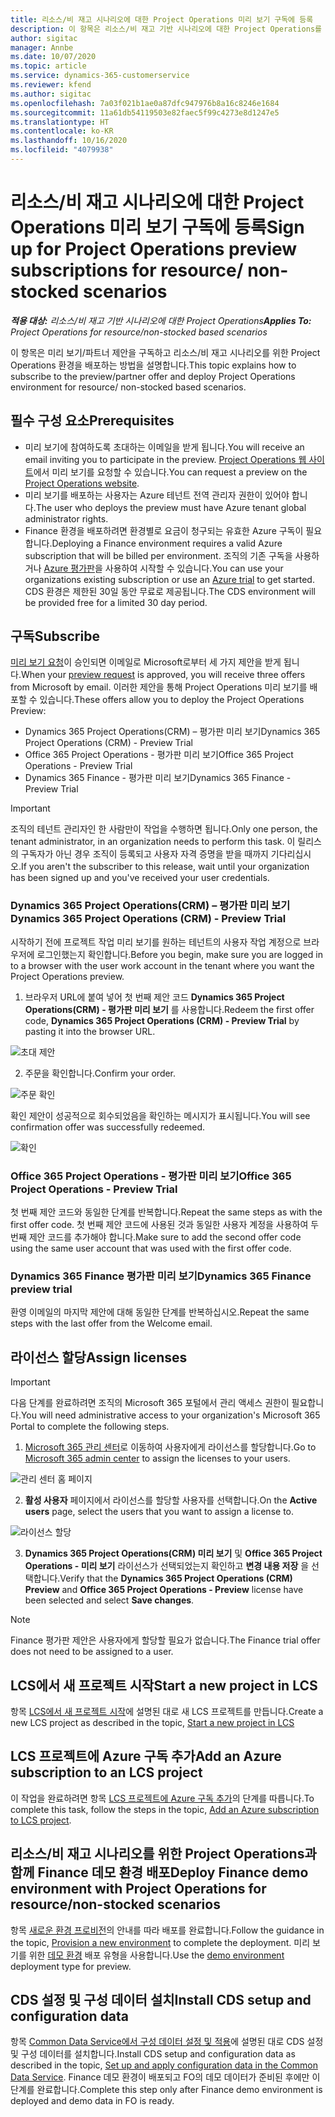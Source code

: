 ```yaml
---
title: 리소스/비 재고 시나리오에 대한 Project Operations 미리 보기 구독에 등록
description: 이 항목은 리소스/비 재고 기반 시나리오에 대한 Project Operations를 구독하고 배포하는 방법에 대한 정보를 제공합니다.
author: sigitac
manager: Annbe
ms.date: 10/07/2020
ms.topic: article
ms.service: dynamics-365-customerservice
ms.reviewer: kfend
ms.author: sigitac
ms.openlocfilehash: 7a03f021b1ae0a87dfc947976b8a16c8246e1684
ms.sourcegitcommit: 11a61db54119503e82faec5f99c4273e8d1247e5
ms.translationtype: HT
ms.contentlocale: ko-KR
ms.lasthandoff: 10/16/2020
ms.locfileid: "4079938"
---
```

# <a name="sign-up-for-project-operations-preview-subscriptions-for-resource-non-stocked-scenarios"></a><span data-ttu-id="e3fea-103">리소스/비 재고 시나리오에 대한 Project Operations 미리 보기 구독에 등록</span><span class="sxs-lookup"><span data-stu-id="e3fea-103">Sign up for Project Operations preview subscriptions for resource/ non-stocked scenarios</span></span>

<span data-ttu-id="e3fea-104">_**적용 대상:** 리소스/비 재고 기반 시나리오에 대한 Project Operations_</span><span class="sxs-lookup"><span data-stu-id="e3fea-104">_**Applies To:** Project Operations for resource/non-stocked based scenarios_</span></span>

<span data-ttu-id="e3fea-105">이 항목은 미리 보기/파트너 제안을 구독하고 리소스/비 재고 시나리오를 위한 Project Operations 환경을 배포하는 방법을 설명합니다.</span><span class="sxs-lookup"><span data-stu-id="e3fea-105">This topic explains how to subscribe to the preview/partner offer and deploy Project Operations environment for resource/ non-stocked based scenarios.</span></span>

## <a name="prerequisites"></a><span data-ttu-id="e3fea-106">필수 구성 요소</span><span class="sxs-lookup"><span data-stu-id="e3fea-106">Prerequisites</span></span>

- <span data-ttu-id="e3fea-107">미리 보기에 참여하도록 초대하는 이메일을 받게 됩니다.</span><span class="sxs-lookup"><span data-stu-id="e3fea-107">You will receive an email inviting you to participate in the preview.</span></span> <span data-ttu-id="e3fea-108">[Project Operations 웹 사이트](https://dynamics.microsoft.com/en-us/project-operations/overview/)에서 미리 보기를 요청할 수 있습니다.</span><span class="sxs-lookup"><span data-stu-id="e3fea-108">You can request a preview on the [Project Operations website](https://dynamics.microsoft.com/en-us/project-operations/overview/).</span></span>
- <span data-ttu-id="e3fea-109">미리 보기를 배포하는 사용자는 Azure 테넌트 전역 관리자 권한이 있어야 합니다.</span><span class="sxs-lookup"><span data-stu-id="e3fea-109">The user who deploys the preview must have Azure tenant global administrator rights.</span></span>
- <span data-ttu-id="e3fea-110">Finance 환경을 배포하려면 환경별로 요금이 청구되는 유효한 Azure 구독이 필요합니다.</span><span class="sxs-lookup"><span data-stu-id="e3fea-110">Deploying a Finance environment requires a valid Azure subscription that will be billed per environment.</span></span> <span data-ttu-id="e3fea-111">조직의 기존 구독을 사용하거나 [Azure 평가판](https://azure.microsoft.com/en-us/free/)을 사용하여 시작할 수 있습니다.</span><span class="sxs-lookup"><span data-stu-id="e3fea-111">You can use your organizations existing subscription or use an [Azure trial](https://azure.microsoft.com/en-us/free/) to get started.</span></span> <span data-ttu-id="e3fea-112">CDS 환경은 제한된 30일 동안 무료로 제공됩니다.</span><span class="sxs-lookup"><span data-stu-id="e3fea-112">The CDS environment will be provided free for a limited 30 day period.</span></span>

## <a name="subscribe"></a><span data-ttu-id="e3fea-113">구독</span><span class="sxs-lookup"><span data-stu-id="e3fea-113">Subscribe</span></span>

<span data-ttu-id="e3fea-114">[미리 보기 요청](https://forms.office.com/FormsPro/Pages/ResponsePage.aspx?id=v4j5cvGGr0GRqy180BHbR56j8lZs0FdAvwT75_WNFyxUMkRDV1NYQU5TNjE2VjhKOVBUNVg2R0s1NC4u)이 승인되면 이메일로 Microsoft로부터 세 가지 제안을 받게 됩니다.</span><span class="sxs-lookup"><span data-stu-id="e3fea-114">When your [preview request](https://forms.office.com/FormsPro/Pages/ResponsePage.aspx?id=v4j5cvGGr0GRqy180BHbR56j8lZs0FdAvwT75_WNFyxUMkRDV1NYQU5TNjE2VjhKOVBUNVg2R0s1NC4u) is approved, you will receive three offers from Microsoft by email.</span></span> <span data-ttu-id="e3fea-115">이러한 제안을 통해 Project Operations 미리 보기를 배포할 수 있습니다.</span><span class="sxs-lookup"><span data-stu-id="e3fea-115">These offers allow you to deploy the Project Operations Preview:</span></span>

- <span data-ttu-id="e3fea-116">Dynamics 365 Project Operations(CRM) – 평가판 미리 보기</span><span class="sxs-lookup"><span data-stu-id="e3fea-116">Dynamics 365 Project Operations (CRM) - Preview Trial</span></span>
- <span data-ttu-id="e3fea-117">Office 365 Project Operations - 평가판 미리 보기</span><span class="sxs-lookup"><span data-stu-id="e3fea-117">Office 365 Project Operations - Preview Trial</span></span>
- <span data-ttu-id="e3fea-118">Dynamics 365 Finance - 평가판 미리 보기</span><span class="sxs-lookup"><span data-stu-id="e3fea-118">Dynamics 365 Finance - Preview Trial</span></span>

> [!IMPORTANT]
> <span data-ttu-id="e3fea-119">조직의 테넌트 관리자인 한 사람만이 작업을 수행하면 됩니다.</span><span class="sxs-lookup"><span data-stu-id="e3fea-119">Only one person, the tenant administrator, in an organization needs to perform this task.</span></span> <span data-ttu-id="e3fea-120">이 릴리스의 구독자가 아닌 경우 조직이 등록되고 사용자 자격 증명을 받을 때까지 기다리십시오.</span><span class="sxs-lookup"><span data-stu-id="e3fea-120">If you aren't the subscriber to this release, wait until your organization has been signed up and you've received your user credentials.</span></span>

### <a name="dynamics-365-project-operations-crm---preview-trial"></a><span data-ttu-id="e3fea-121">Dynamics 365 Project Operations(CRM) – 평가판 미리 보기</span><span class="sxs-lookup"><span data-stu-id="e3fea-121">Dynamics 365 Project Operations (CRM) - Preview Trial</span></span> 

<span data-ttu-id="e3fea-122">시작하기 전에 프로젝트 작업 미리 보기를 원하는 테넌트의 사용자 작업 계정으로 브라우저에 로그인했는지 확인합니다.</span><span class="sxs-lookup"><span data-stu-id="e3fea-122">Before you begin, make sure you are logged in to a browser with the user work account in the tenant where you want the Project Operations preview.</span></span>

1. <span data-ttu-id="e3fea-123">브라우저 URL에 붙여 넣어 첫 번째 제안 코드 **Dynamics 365 Project Operations(CRM) - 평가판 미리 보기** 를 사용합니다.</span><span class="sxs-lookup"><span data-stu-id="e3fea-123">Redeem the first offer code, **Dynamics 365 Project Operations (CRM) - Preview Trial** by pasting it into the browser URL.</span></span>

![초대 제안](./media/16RedeemFirstOfferNew.png)

2. <span data-ttu-id="e3fea-125">주문을 확인합니다.</span><span class="sxs-lookup"><span data-stu-id="e3fea-125">Confirm your order.</span></span>

![주문 확인](./media/17ConfirmOrderNew.png)

<span data-ttu-id="e3fea-127">확인 제안이 성공적으로 회수되었음을 확인하는 메시지가 표시됩니다.</span><span class="sxs-lookup"><span data-stu-id="e3fea-127">You will see confirmation offer was successfully redeemed.</span></span>

![확인](./media/18OrderConfirmationNew.png)

### <a name="office-365-project-operations---preview-trial"></a><span data-ttu-id="e3fea-129">Office 365 Project Operations - 평가판 미리 보기</span><span class="sxs-lookup"><span data-stu-id="e3fea-129">Office 365 Project Operations - Preview Trial</span></span>

<span data-ttu-id="e3fea-130">첫 번째 제안 코드와 동일한 단계를 반복합니다.</span><span class="sxs-lookup"><span data-stu-id="e3fea-130">Repeat the same steps as with the first offer code.</span></span> <span data-ttu-id="e3fea-131">첫 번째 제안 코드에 사용된 것과 동일한 사용자 계정을 사용하여 두 번째 제안 코드를 추가해야 합니다.</span><span class="sxs-lookup"><span data-stu-id="e3fea-131">Make sure to add the second offer code using the same user account that was used with the first offer code.</span></span>

### <a name="dynamics-365-finance-preview-trial"></a><span data-ttu-id="e3fea-132">Dynamics 365 Finance 평가판 미리 보기</span><span class="sxs-lookup"><span data-stu-id="e3fea-132">Dynamics 365 Finance preview trial</span></span>

<span data-ttu-id="e3fea-133">환영 이메일의 마지막 제안에 대해 동일한 단계를 반복하십시오.</span><span class="sxs-lookup"><span data-stu-id="e3fea-133">Repeat the same steps with the last offer from the Welcome email.</span></span>

## <a name="assign-licenses"></a><span data-ttu-id="e3fea-134">라이선스 할당</span><span class="sxs-lookup"><span data-stu-id="e3fea-134">Assign licenses</span></span>

> [!IMPORTANT]
> <span data-ttu-id="e3fea-135">다음 단계를 완료하려면 조직의 Microsoft 365 포털에서 관리 액세스 권한이 필요합니다.</span><span class="sxs-lookup"><span data-stu-id="e3fea-135">You will need administrative access to your organization's Microsoft 365 Portal to complete the following steps.</span></span>

1. <span data-ttu-id="e3fea-136">[Microsoft 365 관리 센터](https://portal.office.com/)로 이동하여 사용자에게 라이선스를 할당합니다.</span><span class="sxs-lookup"><span data-stu-id="e3fea-136">Go to [Microsoft 365 admin center](https://portal.office.com/) to assign the licenses to your users.</span></span>

![관리 센터 홈 페이지](./media/14AdminPortal.png)

2. <span data-ttu-id="e3fea-138">**활성 사용자** 페이지에서 라이선스를 할당할 사용자를 선택합니다.</span><span class="sxs-lookup"><span data-stu-id="e3fea-138">On the **Active users** page, select the users that you want to assign a license to.</span></span>

![라이선스 할당](./media/15AssignLicenses.png)

3. <span data-ttu-id="e3fea-140">**Dynamics 365 Project Operations(CRM) 미리 보기** 및 **Office 365 Project Operations - 미리 보기** 라이선스가 선택되었는지 확인하고 **변경 내용 저장** 을 선택합니다.</span><span class="sxs-lookup"><span data-stu-id="e3fea-140">Verify that the **Dynamics 365 Project Operations (CRM) Preview** and **Office 365 Project Operations - Preview** license have been selected and select **Save changes**.</span></span>

> [!NOTE]
> <span data-ttu-id="e3fea-141">Finance 평가판 제안은 사용자에게 할당할 필요가 없습니다.</span><span class="sxs-lookup"><span data-stu-id="e3fea-141">The Finance trial offer does not need to be assigned to a user.</span></span>

## <a name="start-a-new-project-in-lcs"></a><span data-ttu-id="e3fea-142">LCS에서 새 프로젝트 시작</span><span class="sxs-lookup"><span data-stu-id="e3fea-142">Start a new project in LCS</span></span>

<span data-ttu-id="e3fea-143">항목 [LCS에서 새 프로젝트 시작](create-lcs-project.md)에 설명된 대로 새 LCS 프로젝트를 만듭니다.</span><span class="sxs-lookup"><span data-stu-id="e3fea-143">Create a new LCS project as described in the topic, [Start a new project in LCS](create-lcs-project.md)</span></span>

## <a name="add-an-azure-subscription-to-an-lcs-project"></a><span data-ttu-id="e3fea-144">LCS 프로젝트에 Azure 구독 추가</span><span class="sxs-lookup"><span data-stu-id="e3fea-144">Add an Azure subscription to an LCS project</span></span>

<span data-ttu-id="e3fea-145">이 작업을 완료하려면 항목 [LCS 프로젝트에 Azure 구독 추가](resource-add-azure-subscription-lcs-project.md)의 단계를 따릅니다.</span><span class="sxs-lookup"><span data-stu-id="e3fea-145">To complete this task, follow the steps in the topic, [Add an Azure subscription to LCS project](resource-add-azure-subscription-lcs-project.md).</span></span>

## <a name="deploy-finance-demo-environment-with-project-operations-for-resourcenon-stocked-scenarios"></a><span data-ttu-id="e3fea-146">리소스/비 재고 시나리오를 위한 Project Operations과 함께 Finance 데모 환경 배포</span><span class="sxs-lookup"><span data-stu-id="e3fea-146">Deploy Finance demo environment with Project Operations for resource/non-stocked scenarios</span></span>

<span data-ttu-id="e3fea-147">항목 [새로운 환경 프로비전](resource-provision-new-environment.md)의 안내를 따라 배포를 완료합니다.</span><span class="sxs-lookup"><span data-stu-id="e3fea-147">Follow the guidance in the topic, [Provision a new environment](resource-provision-new-environment.md) to complete the deployment.</span></span> <span data-ttu-id="e3fea-148">미리 보기를 위한 [데모 환경](https://docs.microsoft.com/dynamics365/fin-ops-core/dev-itpro/deployment/deploy-demo-environment) 배포 유형을 사용합니다.</span><span class="sxs-lookup"><span data-stu-id="e3fea-148">Use the [demo environment](https://docs.microsoft.com/dynamics365/fin-ops-core/dev-itpro/deployment/deploy-demo-environment) deployment type for preview.</span></span> 

## <a name="install-cds-setup-and-configuration-data"></a><span data-ttu-id="e3fea-149">CDS 설정 및 구성 데이터 설치</span><span class="sxs-lookup"><span data-stu-id="e3fea-149">Install CDS setup and configuration data</span></span>

<span data-ttu-id="e3fea-150">항목 [Common Data Service에서 구성 데이터 설정 및 적용](resource-apply-pro-setup-config-data.md)에 설명된 대로 CDS 설정 및 구성 데이터를 설치합니다.</span><span class="sxs-lookup"><span data-stu-id="e3fea-150">Install CDS setup and configuration data as described in the topic, [Set up and apply configuration data in the Common Data Service](resource-apply-pro-setup-config-data.md).</span></span>
<span data-ttu-id="e3fea-151">Finance 데모 환경이 배포되고 FO의 데모 데이터가 준비된 후에만 이 단계를 완료합니다.</span><span class="sxs-lookup"><span data-stu-id="e3fea-151">Complete this step only after Finance demo environment is deployed and demo data in FO is ready.</span></span>

